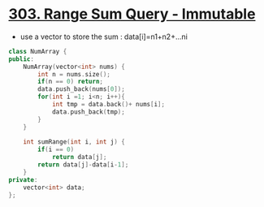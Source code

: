 # [303. Range Sum Query - Immutable](https://leetcode.com/problems/range-sum-query-immutable/#/solutions)
* use a vector to store the sum : data[i]=n1+n2+...ni
```C++
class NumArray {
public:
    NumArray(vector<int> nums) {
        int n = nums.size();
        if(n == 0) return;
        data.push_back(nums[0]);
        for(int i =1; i<n; i++){
            int tmp = data.back()+ nums[i];
            data.push_back(tmp);
        }
    }
    
    int sumRange(int i, int j) {
        if(i == 0)
            return data[j];
        return data[j]-data[i-1];
    }
private:
    vector<int> data;
};
```
